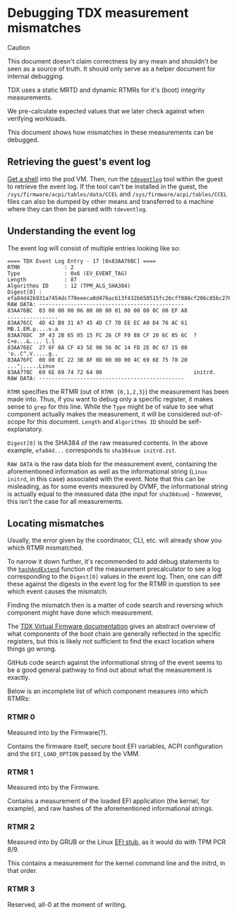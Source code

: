# Debugging TDX measurement mismatches

> [!CAUTION]
> This document doesn't claim correctness by any mean and shouldn't be seen
> as a source of truth. It should only serve as a helper document for internal
> debugging.

TDX uses a static MRTD and dynamic RTMRs for it's (boot) integrity measurements.

We pre-calculate expected values that we later check against when verifying workloads.

This document shows how mismatches in these measurements can be debugged.

## Retrieving the guest's event log

[Get a shell](../serial-console.md) into the pod VM. Then, run the [`tdeventlog`](https://github.com/canonical/tdx/blob/main/tests/lib/tdx-tools/src/tdxtools/tdeventlog.py)
tool within the guest to retrieve the event log. If the tool can't be installed in the guest,
the `/sys/firmware/acpi/tables/data/CCEL` and `/sys/firmware/acpi/tables/CCEL` files can also be dumped
by other means and transferred to a machine where they can then be parsed with `tdeventlog`.

## Understanding the event log

The event log will consist of multiple entries looking like so:

```
==== TDX Event Log Entry - 17 [0x83AA76BC] ====
RTMR              : 2
Type              : 0x6 (EV_EVENT_TAG)
Length            : 87
Algorithms ID     : 12 (TPM_ALG_SHA384)
Digest[0] : efa84d42b931a7454dc770eeeca0d476ac613f432b650515fc26cff088cf206c856c276f8acf435e98560c14fd2e0c67
RAW DATA: ----------------------------------------------
83AA76BC  03 00 00 00 06 00 00 00 01 00 00 00 0C 00 EF A8  ................
83AA76CC  4D 42 B9 31 A7 45 4D C7 70 EE EC A0 D4 76 AC 61  MB.1.EM.p....v.a
83AA76DC  3F 43 2B 65 05 15 FC 26 CF F0 88 CF 20 6C 85 6C  ?C+e...&.... l.l
83AA76EC  27 6F 8A CF 43 5E 98 56 0C 14 FD 2E 0C 67 15 00  'o..C^.V.....g..
83AA76FC  00 00 EC 22 3B 8F 0D 00 00 00 4C 69 6E 75 78 20  ...";.....Linux
83AA770C  69 6E 69 74 72 64 00                             initrd.
RAW DATA: ----------------------------------------------
```

`RTMR` specifies the RTMR (out of `RTMR {0,1,2,3}`) the measurement has been made into. Thus,
if you want to debug only a specific register, it makes sense to `grep` for this line.
While the `Type` might be of value to see what component actually makes the measurement, it will be
considered out-of-scope for this document. `Length` and `Algorithms ID` should be self-explanatory.

`Digest[0]` is the SHA384 of the raw measured contents. In the above example, `efa84d...` corresponds to
`sha384sum initrd.zst`.

`RAW DATA` is the raw data blob for the measurement event, containing the aforementioned information as
well as the informational string (`Linux initrd`, in this case) associated with the event. Note that this
can be misleading, as for some events measured by OVMF, the informational string is actually equal to the
measured data (the input for `sha384sum`) - however, this isn't the case for all measurements.

## Locating mismatches

Usually, the error given by the coordinator, CLI, etc. will already show you which RTMR mismatched.

To narrow it down further, it's recommended to add debug statements to the [`hashAndExtend`](https://github.com/edgelesssys/contrast/blob/a73691e17492b37469e32c7e800c4c0f7a955545/tools/tdx-measure/rtmr/rtmr.go#L45)
function of the measurement precalculator to see a log corresponding to the `Digest[0]` values in the
event log. Then, one can diff these against the digests in the event log for the RTMR in question to see
which event causes the mismatch.

Finding the mismatch then is a matter of code search and reversing which component might have done which
measurement.

The [TDX Virtual Firmware documentation](https://cdrdv2.intel.com/v1/dl/getContent/733585) gives an abstract
overview of what components of the boot chain are generally reflected in the specific registers, but this is
likely not sufficient to find the exact location where things go wrong.

GitHub code search against the informational string of the event seems to be a good general pathway to find
out about what the measurement is exactly.

Below is an incomplete list of which component measures into which RTMRs:

### RTMR 0

Measured into by the Firmware(?).

Contains the firmware itself, secure boot EFI variables, ACPI configuration and the `EFI_LOAD_OPTION`
passed by the VMM.

### RTMR 1

Measured into by the Firmware.

Contains a measurement of the loaded EFI application (the kernel, for example), and raw hashes of the aforementioned
informational strings.

### RTMR 2

Measured into by GRUB or the Linux [EFI stub](https://elixir.bootlin.com/linux/v6.11.8/source/drivers/firmware/efi/libstub/efi-stub-helper.c),
as it would do with TPM PCR 8/9.

This contains a measurement for the kernel command line and the initrd, in that order.

### RTMR 3

Reserved, all-0 at the moment of writing.
